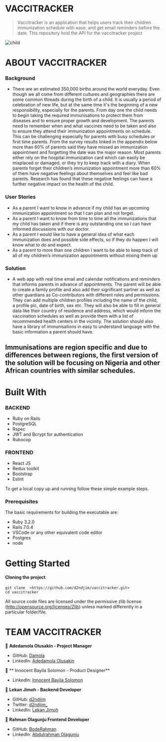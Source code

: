 # VACCITRACKER 

> Vaccitracker is an application that helps users track their children immunization schedule with ease, and get email reminders before the date. This repository hold the API for the vaccitracker project

![child](https://user-images.githubusercontent.com/73438276/218477594-50b51c86-46ef-4548-bf33-4f1a617b7b3f.png)


# ABOUT VACCITRACKER

### Background

- There are an estimated 350,000 births around the world everyday. Even though we all come from different cultures and geographies there are some common threads during the birth of a child. It is usually a period of celebration of new life, but at the same time it's the beginning of a new responsibility, especially for the parents. From day one the child needs to begin taking the required immunisations to protect them from diseases and to ensure proper growth and development. The parents need to remember when and what vaccines need to be taken and also to ensure they attend their immunization appointments on schedule. This can be challenging especially for parents with busy schedules or first time parents. From the survey results linked in the appendix below more than 60% of parents said they have missed an immunization appointment and forgetting the date was the major reason. Most parents either rely on the hospital immunization card which can easily be misplaced or damaged, or they try to keep track with a diary. When parents forget their children’s immunization appointment more than 60% of them have negative feelings about themselves and feel like bad parents. Research has found that these negative feelings can have a further negative impact on the health of the child.

### User Stories

- As a parent I want to know in advance if my child has an upcoming immunization appointment so that I can plan and not forget.
- As a parent I want to know from time to time all the immunizations that my child has taken and if there is any outstanding one so I can have informed discussions with our doctor.
- As a parent I would like to have a general idea of what each immunization does and possible side effects, so if they do happen I will know what to do and expect.
- As a parent to more than one children I want to be able to keep track of all of my children’s immunization appointments without mixing them up

### Solution

- A web app with real time email and calendar notifications and reminders  that informs parents in advance of appointments. The parent will be able to create a family profile and also add their significant partner as well as other guardians as Co-contributors with different roles and permissions. They can add multiple children profiles including the name of the child, a profile pic, date of birth, sex etc. They will also be able to fill in general data like their country of residence and address, which would inform the vaccination schedules as well as provide them with a list of recommended health centers in the vicinity. The solution should also have a library of immunisations in easy to understand language with the basic information a parent should have.
## Immunisations are region specific and due to differences between regions, the first version of the solution will be focusing on Nigeria and other African countries with similar schedules. 

# Built With

### BACKEND
- Ruby on Rails
- PostgreSQL
- Rspec
- JWT and Bcrypt for authentication
- Rubocop

### FRONTEND
- React JS
- Redux toolkit
- Bootstrap
- Eslint

To get a local copy up and running follow these simple example steps.

### Prerequisites

The basic requirements for building the executable are:

- Ruby 3.2.0
- Rails 7.0.4
- VSCode or any other equivalent code editor
- Postgres
- node

# Getting Started

#### Cloning the project

```
git clone  <https://github.com/d2ndjim/vaccitracker.git>
cd vaccitracker
```

All source code files are licensed under the permissive zlib license
(http://opensource.org/licenses/Zlib) unless marked differently in a particular folder/file.

# TEAM VACCITRACKER

👤 **Adedamola Olusakin - Project Manager**

- GitHub: [Damola](https://github.com/d2ndjim)
- LinkedIn: [Adedamola Olusakin](https://www.linkedin.com/in/adedamola-olusakin/)

👤 ** Innocent Bayila Solomon - Product Designer**

- LinkedIn: [Innocent Bayila Solomon](https://www.linkedin.com/in/bayilasolomon/)

👤 **Lekan Jimoh - Backend Developer**

- GitHub: [d2ndjim](https://github.com/d2ndjim)
- Twitter: [d2ndjim_](https://twitter.com/d2ndjim_)
- LinkedIn: [Lekan Jimoh](https://linkedin.com/in/lekanj)

👤 **Rahman Olagunju Frontend Developer**

- GitHub: [BodeRahman](https://github.com/bodeRahman)
- LinkedIn: [Abdulrahman Olagunju](https://www.linkedin.com/in/olagunju-abdulrahman1/)
